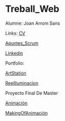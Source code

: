 # Treball_Web

Alumne: Joan Arrom Sans


Links: [CV](https://www.canva.com/design/DAF7Sy_exk8/SSO84IalRfgQAEWkzZVwvw/view?utm_content=DAF7Sy_exk8&utm_campaign=designshare&utm_medium=link&utm_source=editor)


   [Apuntes_Scrum](https://www.canva.com/design/DAGUxRW7WTA/uwY6gl2e2Br3ICZEAIyD8Q/view?utm_content=DAGUxRW7WTA&utm_campaign=designshare&utm_medium=link&utm_source=editor)



   [Linkedin](https://www.linkedin.com/in/joan-arrom-5411a0148/)


   Portfolio:

   [ArtStation](https://bambooeater.artstation.com/)
   

   [ReelIluminacion](https://vimeo.com/manage/videos/934538572)
   

   Proyecto Final De Master

   
   [Animación](https://vimeo.com/934539351?from=outro-local)
   

   [MakingOfAnimación](https://vimeo.com/934539501?from=outro-local)

